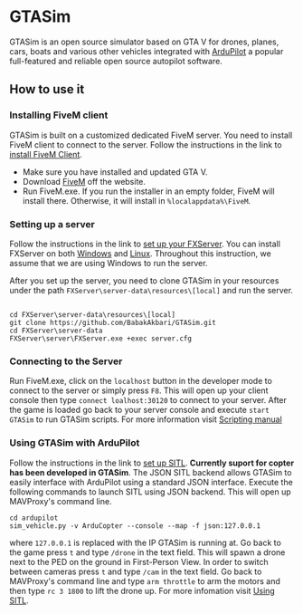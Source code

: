 # GTASim

GTASim is an open source simulator based on GTA V for drones, planes, cars, boats and various other vehicles integrated with [ArduPilot](https://github.com/ArduPilot/ardupilot) a popular full-featured and reliable open source autopilot software. 

## How to use it

### Installing FiveM client

GTASim is built on a customized dedicated FiveM server. You need to install FiveM client to connect to the server.
Follow the instructions in the link to [install FiveM Client](https://docs.fivem.net/docs/client-manual/installing-fivem/).
* Make sure you have installed and updated GTA V.
* Download [FiveM](https://fivem.net/) off the website.
* Run FiveM.exe. If you run the installer in an empty folder, FiveM will install there. Otherwise, it will install in `%localappdata%\FiveM`.

### Setting up a server

Follow the instructions in the link to [set up your FXServer](https://docs.fivem.net/docs/server-manual/setting-up-a-server/). 
You can install FXServer on both [Windows](https://docs.fivem.net/docs/server-manual/setting-up-a-server/#windows) and [Linux](https://docs.fivem.net/docs/server-manual/setting-up-a-server/#linux). Throughout this instruction, we assume that we are using Windows to run the server.

After you set up the server, you need to clone GTASim in your resources under the path `FXServer\server-data\resources\[local]` and run the server.

```

cd FXServer\server-data\resources\[local]
git clone https://github.com/BabakAkbari/GTASim.git
cd FXServer\server-data
FXServer\server\FXServer.exe +exec server.cfg
```

### Connecting to the Server

Run FiveM.exe, click on the `localhost` button in the developer mode to connect to the server or simply press `F8`. This will open up your client console then type `connect loalhost:30120` to connect to your server. After the game is loaded go back to your server console and execute `start GTASim` to run GTASim scripts. For more information visit [Scripting manual](https://docs.fivem.net/docs/scripting-manual/) 

### Using GTASim with ArduPilot

Follow the instructions in the link to [set up SITL](https://ardupilot.org/dev/docs/SITL-setup-landingpage.html).
**Currently suport for copter has been developed in GTASim**.
The JSON SITL backend allows GTASim to easily interface with ArduPilot using a standard JSON interface. 
Execute the following commands to launch SITL using JSON backend. This will open up MAVProxy's command line.
```
cd ardupilot
sim_vehicle.py -v ArduCopter --console --map -f json:127.0.0.1
```
where `127.0.0.1` is replaced with the IP GTASim is running at.
Go back to the game press `t` and type `/drone` in the text field. This will spawn a drone next to the PED on the ground in First-Person View. In order to switch between cameras press `t` and type `/cam` in the text field. 
Go back to MAVProxy's command line and type `arm throttle` to arm the motors and then type `rc 3 1800` to lift the drone up.
For more infomation visit [Using SITL](https://ardupilot.org/dev/docs/using-sitl-for-ardupilot-testing.html).
